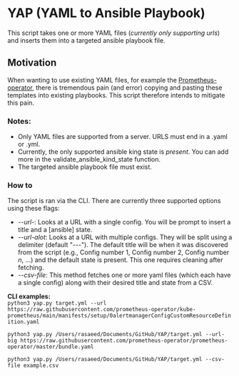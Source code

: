 # YAP (YAML to Ansible Playbook)
This script takes one or more YAML files (*currently only supporting urls*) and inserts them into a targeted ansible playbook file.  

## Motivation
When wanting to use existing YAML files, for example the <a href=’https://github.com/prometheus-operator/prometheus-operator’>Prometheus-operator</a>, there is tremendous pain (and error) copying and pasting these templates into existing playbooks. This script therefore intends to mitigate this pain. 

### Notes: 

- Only YAML files are supported from a server. URLS must end in a .yaml or .yml.
- Currently, the only supported ansible king state is *present*. You can add more in the validate_ansible_kind_state function. 
- The targeted ansible playbook file must exist.

### How to
The script is ran via the CLI. There are currently three supported options using these flags:

- *--url-*: Looks at a URL with a single config. You will be prompt to insert a title and a [ansible] state. 
- *--url-alot*: Looks at a URL with multiple configs. They will be split using a delimiter (default "---"). The default title will be when it was discovered from the script (e.g., Config number 1, Config number 2, Config number *n*, ...) and the default state is present. This one requires cleaning after fetching.
- *--csv-file*: This method fetches one or more yaml files (which each have a single config) along with their desired title and state from a CSV. 

**CLI examples:** <br />
```python3 yap.py target.yml --url https://raw.githubusercontent.com/prometheus-operator/kube-prometheus/main/manifests/setup/0alertmanagerConfigCustomResourceDefinition.yaml```

```python3 yap.py /Users/rasaeed/Documents/GitHub/YAP/target.yml --url-big https://raw.githubusercontent.com/prometheus-operator/prometheus-operator/master/bundle.yaml```

```python3 yap.py /Users/rasaeed/Documents/GitHub/YAP/target.yml --csv-file example.csv```
